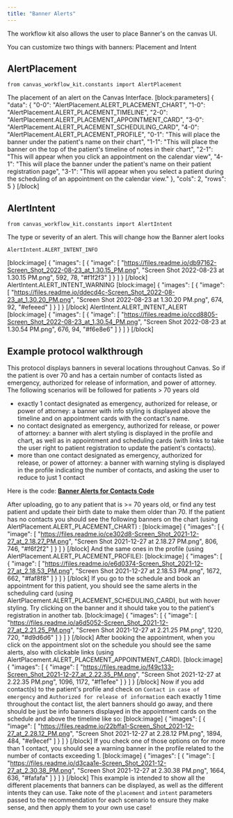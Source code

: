 ```yaml
---
title: "Banner Alerts"
---
```

The workflow kit also allows the user to place Banner's on the canvas UI. 

You can customize two things with banners: Placement and Intent

## AlertPlacement

`from canvas_workflow_kit.constants import AlertPlacement`

The placement of an alert on the Canvas Interface.
[block:parameters]
{
  "data": {
    "0-0": "AlertPlacement.ALERT_PLACEMENT_CHART",
    "1-0": "AlertPlacement.ALERT_PLACEMENT_TIMELINE",
    "2-0": "AlertPlacement.ALERT_PLACEMENT_APPOINTMENT_CARD",
    "3-0": "AlertPlacement.ALERT_PLACEMENT_SCHEDULING_CARD",
    "4-0": "AlertPlacement.ALERT_PLACEMENT_PROFILE",
    "0-1": "This will place the banner under the patient's name on their chart",
    "1-1": "This will place the banner on the top of the patient's timeline of notes in their chart",
    "2-1": "This will appear when you click an appointment on the calendar view",
    "4-1": "This will place the banner under the patient's name on their patient registration page",
    "3-1": "This will appear when you select a patient during the scheduling of an appointment on the calendar view."
  },
  "cols": 2,
  "rows": 5
}
[/block]
## AlertIntent

`from canvas_workflow_kit.constants import AlertIntent`

The type or severity of an alert. This will change how the Banner alert looks 


    AlertIntent.ALERT_INTENT_INFO
[block:image]
{
  "images": [
    {
      "image": [
        "https://files.readme.io/db97162-Screen_Shot_2022-08-23_at_1.30.15_PM.png",
        "Screen Shot 2022-08-23 at 1.30.15 PM.png",
        592,
        78,
        "#f1f2f3"
      ]
    }
  ]
}
[/block]
    AlertIntent.ALERT_INTENT_WARNING
[block:image]
{
  "images": [
    {
      "image": [
        "https://files.readme.io/ddecd4c-Screen_Shot_2022-08-23_at_1.30.20_PM.png",
        "Screen Shot 2022-08-23 at 1.30.20 PM.png",
        674,
        92,
        "#efeeed"
      ]
    }
  ]
}
[/block]
    AlertIntent.ALERT_INTENT_ALERT
[block:image]
{
  "images": [
    {
      "image": [
        "https://files.readme.io/ccd8805-Screen_Shot_2022-08-23_at_1.30.54_PM.png",
        "Screen Shot 2022-08-23 at 1.30.54 PM.png",
        676,
        94,
        "#f6e8e6"
      ]
    }
  ]
}
[/block]
## Example protocol walkthrough 
This protocol displays banners in several locations throughout Canvas. So if the patient is over 70 and has a certain number of contacts listed as emergency, authorized for release of information, and power of attorney. The following scenarios will be followed for patients > 70 years old
* exactly 1 contact designated as emergency, authorized for release, or power of attorney: a banner with info styling is displayed above the timeline and on appointment cards with the contact's name. 
* no contact designated as emergency, authorized for release, or power of attorney: a banner with alert styling is displayed in the profile and chart, as well as in appointment and scheduling cards (with links to take the user right to patient registration to update the patient's contacts). 
* more than one contact designated as emergency, authorized for release, or power of attorney: a banner with warning styling is displayed in the profile indicating the number of contacts, and asking the user to reduce to just 1 contact

Here is the code:
**[Banner Alerts for Contacts Code ](https://github.com/canvas-medical/open-source-sdk/blob/main/canvas_workflow_helpers/protocols/banner_alerts_for_contacts.py)**

After uploading, go to any patient that is >= 70 years old, or find any test patient and update their birth date to make them older than 70. If the patient has no contacts you should see the following banners on the chart (using    AlertPlacement.ALERT_PLACEMENT_CHART) :
[block:image]
{
  "images": [
    {
      "image": [
        "https://files.readme.io/ce302d8-Screen_Shot_2021-12-27_at_2.18.27_PM.png",
        "Screen Shot 2021-12-27 at 2.18.27 PM.png",
        806,
        746,
        "#f6f2f2"
      ]
    }
  ]
}
[/block]
And the same ones in the profile (using AlertPlacement.ALERT_PLACEMENT_PROFILE):
[block:image]
{
  "images": [
    {
      "image": [
        "https://files.readme.io/e6d0374-Screen_Shot_2021-12-27_at_2.18.53_PM.png",
        "Screen Shot 2021-12-27 at 2.18.53 PM.png",
        1672,
        662,
        "#faf8f8"
      ]
    }
  ]
}
[/block]
If you go to the schedule and book an appointment for this patient, you should see the same alerts in the scheduling card (using AlertPlacement.ALERT_PLACEMENT_SCHEDULING_CARD), but with hover styling. Try clicking on the banner and it should take you to the patient's registration in another tab. 
[block:image]
{
  "images": [
    {
      "image": [
        "https://files.readme.io/a6d5052-Screen_Shot_2021-12-27_at_2.21.25_PM.png",
        "Screen Shot 2021-12-27 at 2.21.25 PM.png",
        1220,
        720,
        "#d9d6d6"
      ]
    }
  ]
}
[/block]
After booking the appointment, when you click on the appointment slot on the schedule you should see the same alerts, also with clickable links (using AlertPlacement.ALERT_PLACEMENT_APPOINTMENT_CARD). 
[block:image]
{
  "images": [
    {
      "image": [
        "https://files.readme.io/f49c133-Screen_Shot_2021-12-27_at_2.22.35_PM.png",
        "Screen Shot 2021-12-27 at 2.22.35 PM.png",
        1096,
        1172,
        "#f1efee"
      ]
    }
  ]
}
[/block]
Now if you add contact(s) to the patient's profile and check on `Contact in case of emergency` and `Authorized for release of information` each exactly 1 time throughout the contact list, the alert banners should go away, and there should be just be info banners displayed in the appointment cards on the schedule and above the timeline like so:
[block:image]
{
  "images": [
    {
      "image": [
        "https://files.readme.io/22bffa1-Screen_Shot_2021-12-27_at_2.28.12_PM.png",
        "Screen Shot 2021-12-27 at 2.28.12 PM.png",
        1894,
        484,
        "#e9ecef"
      ]
    }
  ]
}
[/block]
If you check one of those options on for more than 1 contact, you should see a warning banner in the profile related to the number of contacts exceeding 1. 
[block:image]
{
  "images": [
    {
      "image": [
        "https://files.readme.io/d3caa1e-Screen_Shot_2021-12-27_at_2.30.38_PM.png",
        "Screen Shot 2021-12-27 at 2.30.38 PM.png",
        1664,
        636,
        "#fafafa"
      ]
    }
  ]
}
[/block]
This example is intended to show all the different placements that banners can be displayed, as well as the different intents they can use. Take note of the `placement` and `intent` parameters passed to the recommendation for each scenario to ensure they make sense, and then apply them to your own use case!